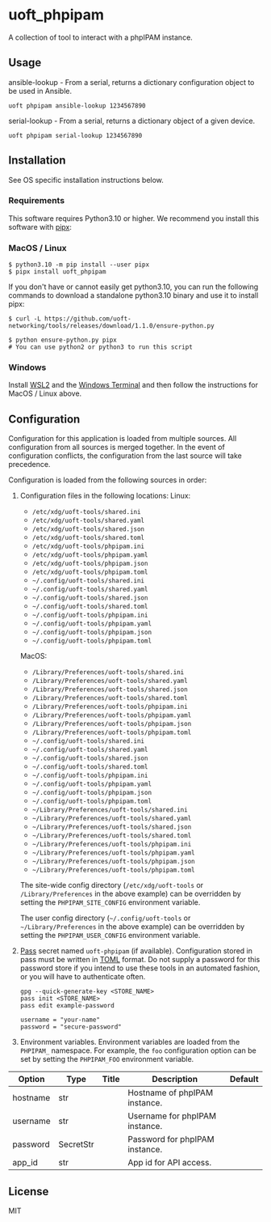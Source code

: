 # uoft_phpipam

A collection of tool to interact with a phpIPAM instance.

## Usage

ansible-lookup      -  From a serial, returns a dictionary configuration object to be used in Ansible.
```console
uoft phpipam ansible-lookup 1234567890
```

serial-lookup      -  From a serial, returns a dictionary object of a given device.
```console
uoft phpipam serial-lookup 1234567890
```

## Installation

See OS specific installation instructions below.

### Requirements

This software requires Python3.10 or higher.
We recommend you install this software with [pipx](https://pypa.github.io/pipx/):

### MacOS / Linux

```console
$ python3.10 -m pip install --user pipx
$ pipx install uoft_phpipam
```

If you don't have or cannot easily get python3.10, you can run the following commands to download a standalone python3.10 binary and use it to install pipx:

```console
$ curl -L https://github.com/uoft-networking/tools/releases/download/1.1.0/ensure-python.py

$ python ensure-python.py pipx
# You can use python2 or python3 to run this script

```

### Windows

Install [WSL2](https://learn.microsoft.com/en-us/windows/wsl/install) and the [Windows Terminal](https://apps.microsoft.com/store/detail/windows-terminal/9N0DX20HK701?hl=en-ca&gl=ca) and then follow the instructions for MacOS / Linux above.

## Configuration

Configuration for this application is loaded from multiple sources. All configuration from all sources is merged together. In the event of configuration conflicts, the configuration from the last source will take precedence.

Configuration is loaded from the following sources in order:

1. Configuration files in the following locations:
    Linux:
    - `/etc/xdg/uoft-tools/shared.ini`
    - `/etc/xdg/uoft-tools/shared.yaml`
    - `/etc/xdg/uoft-tools/shared.json`
    - `/etc/xdg/uoft-tools/shared.toml`
    - `/etc/xdg/uoft-tools/phpipam.ini`
    - `/etc/xdg/uoft-tools/phpipam.yaml`
    - `/etc/xdg/uoft-tools/phpipam.json`
    - `/etc/xdg/uoft-tools/phpipam.toml`
    - `~/.config/uoft-tools/shared.ini`
    - `~/.config/uoft-tools/shared.yaml`
    - `~/.config/uoft-tools/shared.json`
    - `~/.config/uoft-tools/shared.toml`
    - `~/.config/uoft-tools/phpipam.ini`
    - `~/.config/uoft-tools/phpipam.yaml`
    - `~/.config/uoft-tools/phpipam.json`
    - `~/.config/uoft-tools/phpipam.toml`

    MacOS:
    - `/Library/Preferences/uoft-tools/shared.ini`
    - `/Library/Preferences/uoft-tools/shared.yaml`
    - `/Library/Preferences/uoft-tools/shared.json`
    - `/Library/Preferences/uoft-tools/shared.toml`
    - `/Library/Preferences/uoft-tools/phpipam.ini`
    - `/Library/Preferences/uoft-tools/phpipam.yaml`
    - `/Library/Preferences/uoft-tools/phpipam.json`
    - `/Library/Preferences/uoft-tools/phpipam.toml`
    - `~/.config/uoft-tools/shared.ini`
    - `~/.config/uoft-tools/shared.yaml`
    - `~/.config/uoft-tools/shared.json`
    - `~/.config/uoft-tools/shared.toml`
    - `~/.config/uoft-tools/phpipam.ini`
    - `~/.config/uoft-tools/phpipam.yaml`
    - `~/.config/uoft-tools/phpipam.json`
    - `~/.config/uoft-tools/phpipam.toml`
    - `~/Library/Preferences/uoft-tools/shared.ini`
    - `~/Library/Preferences/uoft-tools/shared.yaml`
    - `~/Library/Preferences/uoft-tools/shared.json`
    - `~/Library/Preferences/uoft-tools/shared.toml`
    - `~/Library/Preferences/uoft-tools/phpipam.ini`
    - `~/Library/Preferences/uoft-tools/phpipam.yaml`
    - `~/Library/Preferences/uoft-tools/phpipam.json`
    - `~/Library/Preferences/uoft-tools/phpipam.toml`


    The site-wide config directory (`/etc/xdg/uoft-tools` or `/Library/Preferences` in the above example) can be overridden by setting the `PHPIPAM_SITE_CONFIG` environment variable.

    The user config directory (`~/.config/uoft-tools` or `~/Library/Preferences` in the above example) can be overridden by setting the `PHPIPAM_USER_CONFIG` environment variable.

2. [Pass](https://www.passwordstore.org/) secret named `uoft-phpipam` (if available). Configuration stored in pass must be written in [TOML](https://toml.io/en/) format.
Do not supply a password for this password store if you intend to use these tools in an automated fashion, or you will have to authenticate often.
    ```console
    gpg --quick-generate-key <STORE_NAME>
    pass init <STORE_NAME>
    pass edit example-password
    ```
    ```console
    username = "your-name"
    password = "secure-password"
    ```

3. Environment variables. Environment variables are loaded from the `PHPIPAM_` namespace. For example, the `foo` configuration option can be set by setting the `PHPIPAM_FOO` environment variable.

<!--
[[[cog 
import _cog as c; c.gen_conf_table('uoft_phpipam')
]]] -->
| Option | Type | Title | Description | Default |
| ------ | ---- | ----- | ----------- | ------- |
| hostname | str |  | Hostname of phpIPAM instance. |  |
| username | str |  | Username for phpIPAM instance. |  |
| password | SecretStr |  | Password for phpIPAM instance. |  |
| app_id | str |  | App id for API access. |  |
<!--[[[end]]] -->

## License

MIT